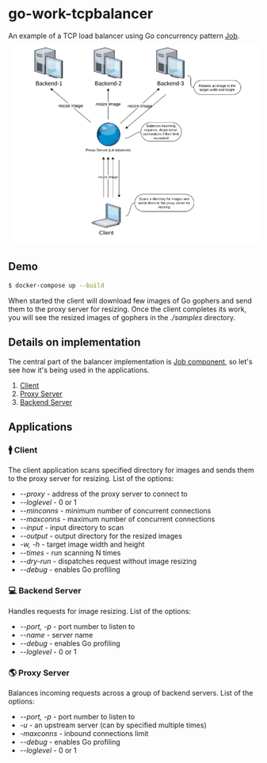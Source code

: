 # go-work-tcpbalancer
An example of a TCP load balancer using Go concurrency pattern [Job](https://github.com/AgentCoop/go-work).
<img align="center" style="margin: 6px" src="https://raw.githubusercontent.com/AgentCoop/go-work-tcpbalancer/master/assets/balancer-schema.png" alt='Balancer Schema' aria-label='' />

## Demo
```bash
$ docker-compose up --build
```
When started the client will download few images of Go gophers and send them to the proxy server for resizing.
Once the client completes its work, you will see the resized images of gophers in the _./samples_ directory. 

## Details on implementation
The central part of the balancer implementation is [Job component](https://github.com/AgentCoop/go-work), so let's see
how it's being used in the applications.
  1. [Client](./docs/client.md)
  2. [Proxy Server](./docs/proxy.md)
  3. [Backend Server](./docs/backend.md)
## Applications
### 🚹 Client
The client application scans specified directory for images and sends them to the proxy server for resizing. 
List of the options:
  * _--proxy_ - address of the proxy server to connect to
  * _--loglevel_ - 0 or 1
  * _--minconns_ - minimum number of concurrent connections
  * _--maxconns_ - maximum number of concurrent connections
  * _--input_ - input directory to scan
  * _--output_ - output directory for the resized images
  * _-w, -h_ - target image width and height
  * _--times_ - run scanning N times
  * _--dry-run_ - dispatches request without image resizing
  * _--debug_ - enables Go profiling
### 💻 Backend Server
Handles requests for image resizing.
List of the options:
  * _--port, -p_ - port number to listen to
  * _--name_ - server name
  * _--debug_ - enables Go profiling
  * _--loglevel_ - 0 or 1

### 🌎 Proxy Server
Balances incoming requests across a group of backend servers.
List of the options:
  * _--port, -p_ - port number to listen to
  * _-u_ - an upstream server (can by specified multiple times)
  * _-maxconns_ - inbound connections limit
  * _--debug_ - enables Go profiling
  * _--loglevel_ - 0 or 1
